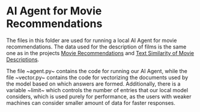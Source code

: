 # AI Agent for Movie Recommendations

The files in this folder are used for running a local AI Agent for movie recommendations. The data used for the description of films is the same one as in the projects [Movie Recommendations](https://github.com/aleksmiladinovic/ML-Projects/tree/main/Movie%20Recommendations) and [Text Similarity of Movie Descriptions](https://github.com/aleksmiladinovic/TDA-Projects/tree/main/Text%20Similarity%20of%20Movie%20Descriptions).

The file ~agent.py~ contains the code for running our AI Agent, while the file ~vector.py~ contains the code for vectorizing the documents used by the model based on which answers are formed. Additionally, there is a variable ~limit~ which controls the number of entries that our local model considers, which is used purely for performance, as the users with weaker machines can consider smaller amount of data for faster responses.
